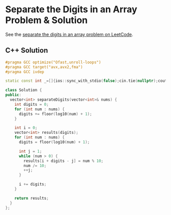 # Separate the Digits in an Array Problem & Solution

See the [separate the digits in an array problem on LeetCode](https://leetcode.com/problems/separate-the-digits-in-an-array).

## C++ Solution

```cpp
#pragma GCC optimize("Ofast,unroll-loops")
#pragma GCC target("avx,avx2,fma")
#pragma GCC ivdep

static const int _=[]{ios::sync_with_stdio(false);cin.tie(nullptr);cout.tie(nullptr);return 0;}();

class Solution {
public:
  vector<int> separateDigits(vector<int>& nums) {
    int digits = 0;
    for (int num : nums) {
      digits += floor(log10(num) + 1);
    }

    int i = 0;
    vector<int> results(digits);
    for (int num : nums) {
      digits = floor(log10(num) + 1);

      int j = 1;
      while (num > 0) {
        results[i + digits - j] = num % 10;
        num /= 10;
        ++j;
      }

      i += digits;
    }

    return results;
  }
};
```
